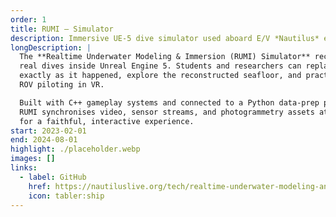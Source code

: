 ```yaml
---
order: 1
title: RUMI – Simulator
description: Immersive UE-5 dive simulator used aboard E/V *Nautilus* expeditions.
longDescription: |
  The **Realtime Underwater Modeling & Immersion (RUMI) Simulator** recreates
  real dives inside Unreal Engine 5. Students and researchers can replay a dive
  exactly as it happened, explore the reconstructed seafloor, and practise
  ROV piloting in VR.

  Built with C++ gameplay systems and connected to a Python data-prep pipeline,
  RUMI synchronises video, sensor streams, and photogrammetry assets at runtime
  for a faithful, interactive experience.
start: 2023-02-01
end: 2024-08-01
highlight: ./placeholder.webp
images: []
links:
  - label: GitHub
    href: https://nautiluslive.org/tech/realtime-underwater-modeling-and-immersion
    icon: tabler:ship
---
```

